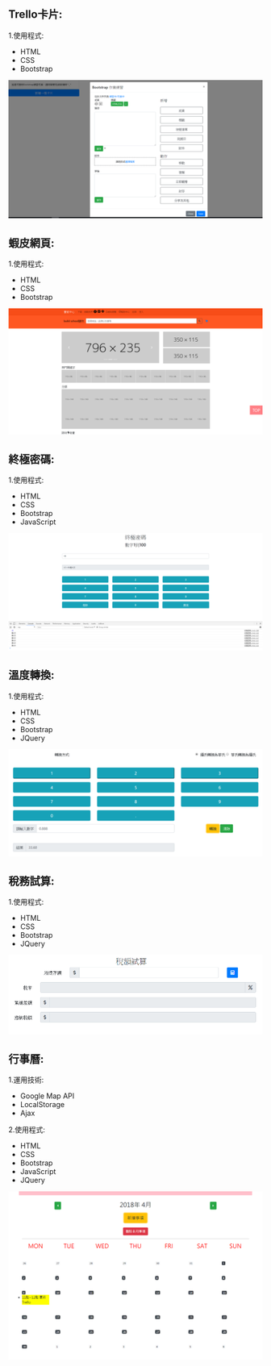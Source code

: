 ## Trello卡片:
1.使用程式:  
* HTML  
* CSS   
* Bootstrap  
   
![image](https://raw.githubusercontent.com/zeroalan86/Front-end/master/image/trello(Bootstrap).png)



## 蝦皮網頁:
1.使用程式:     
* HTML  
* CSS   
* Bootstrap  
 
![image](https://raw.githubusercontent.com/zeroalan86/Front-end/master/image/shopee(Bootstrap).png)



## 終極密碼:
1.使用程式:     
* HTML  
* CSS   
* Bootstrap  
* JavaScript

![image](https://raw.githubusercontent.com/zeroalan86/Front-end/master/image/danger-password.png)



## 溫度轉換:
1.使用程式:     
* HTML  
* CSS   
* Bootstrap  
* JQuery

![image](https://raw.githubusercontent.com/zeroalan86/Front-end/master/image/Temperature.png)



## 稅務試算:
1.使用程式:     
* HTML  
* CSS   
* Bootstrap     
* JQuery

![image](https://raw.githubusercontent.com/zeroalan86/Front-end/master/image/tax.png)



## 行事曆:
1.運用技術:   
* Google Map API  
* LocalStorage    
* Ajax  
    
2.使用程式:   
* HTML    
* CSS     
* Bootstrap   
* JavaScript  
* JQuery    

![image](https://raw.githubusercontent.com/zeroalan86/Front-end/master/image/schedule.png)
